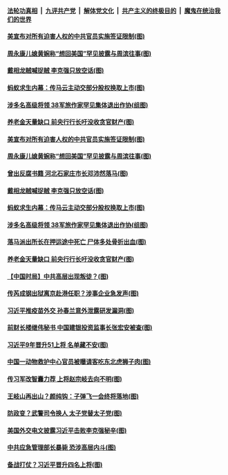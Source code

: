 

####  [法轮功真相](../../../../basic/blob/master/README.md?t=12230031) &nbsp;|&nbsp; [九评共产党](../../../../9ping.md/blob/master/README.md?t=12230031) &nbsp;|&nbsp; [解体党文化](../../../../jtdwh.md/blob/master/README.md?t=12230031)  &nbsp;|&nbsp; [共产主义的终极目的](../../../../gczydzjmd.md/blob/master/README.md?t=12230031) &nbsp;|&nbsp; [魔鬼在统治我们的世界](../../../../mgztzwmdsj.md/blob/master/README.md?t=12230031) 

#### [美宣布对所有迫害人权的中共官员实施签证限制(图)](../pages/p2/956652.md?t=12230031) 

#### [周永康儿媳黄婉称“想回美国”罕见披露与周滨往事(图)](../pages/p2/956642.md?t=12230031) 

#### [戴相龙贼喊捉贼 李克强只放空话(图)](../pages/p2/956569.md?t=12230031) 

#### [蚂蚁求生内幕：传马云主动交部分股权换取上市(图)](../pages/p2/956560.md?t=12230031) 

#### [涉多名高级将领 38军旅作家罕见集体退出作协(组图)](../pages/p2/956530.md?t=12230031) 

#### [养老金天量缺口 前央行行长吁没收贪官财产(图)](../pages/p2/956523.md?t=12230031) 

#### [美宣布对所有迫害人权的中共官员实施签证限制(图)](../pages/p2/956652.md?t=12230031) 

#### [周永康儿媳黄婉称“想回美国”罕见披露与周滨往事(图)](../pages/p2/956642.md?t=12230031) 

#### [曾出反腐书籍 河北石家庄市长邓沛然落马(图)](../pages/p2/956616.md?t=12230031) 

#### [戴相龙贼喊捉贼 李克强只放空话(图)](../pages/p2/956569.md?t=12230031) 

#### [蚂蚁求生内幕：传马云主动交部分股权换取上市(图)](../pages/p2/956560.md?t=12230031) 

#### [涉多名高级将领 38军旅作家罕见集体退出作协(组图)](../pages/p2/956530.md?t=12230031) 

#### [落马派出所长在押运途中死亡 尸体多处骨折出血(图)](../pages/p2/956534.md?t=12230031) 

#### [养老金天量缺口 前央行行长吁没收贪官财产(图)](../pages/p2/956523.md?t=12230031) 

#### [【中国时局】中共高层出现叛徒？(图)](../pages/p2/956474.md?t=12230031) 

#### [传芮成钢出狱离京赴港任职？涉事企业急发声(图)](../pages/p2/956470.md?t=12230031) 

#### [习近平推疫苗外交 孙春兰意外泄露研发漏洞(图)](../pages/p2/956442.md?t=12230031) 

#### [前财长楼继伟秘书 中国建银投资监事长张宏安被查(图)](../pages/p2/956391.md?t=12230031) 

#### [习近平9年晋升51上将 名单藏不安(图)](../pages/p2/956449.md?t=12230031) 

#### [中国一动物救护中心官员被曝请客吃东北虎狮子肉(图)](../pages/p2/956369.md?t=12230031) 

#### [传习军改智囊力荐 上将赵宗岐去向不明(图)](../pages/p2/956392.md?t=12230031) 

#### [王岐山再出山？颜纯钩：子弹飞一会终将落地(图)](../pages/p2/956325.md?t=12230031) 

#### [防政变？武警司令换人 太子党替太子党(图)](../pages/p2/956340.md?t=12230031) 

#### [美国外交电文披露习近平击败李克强秘辛(图)](../pages/p2/956236.md?t=12230031) 

#### [中共应急管理部长暴毙 恐涉高层内斗(图)](../pages/p2/956301.md?t=12230031) 

#### [备战打仗？习近平晋升四名上将(图)](../pages/p2/956281.md?t=12230031) 

